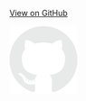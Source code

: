 <div class='darcula-bg'>

[View on GitHub](docs/img/github_logo.png)

[<img src="docs/img/github_logo_light.png">](http://google.com.au/)

</div>